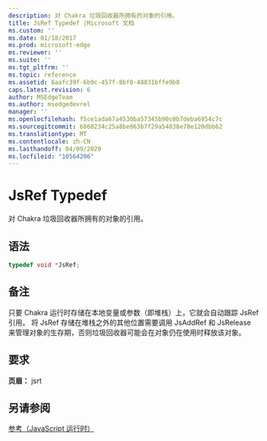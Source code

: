 ```yaml
---
description: 对 Chakra 垃圾回收器所拥有的对象的引用。
title: JsRef Typedef |Microsoft 文档
ms.custom: ''
ms.date: 01/18/2017
ms.prod: microsoft-edge
ms.reviewer: ''
ms.suite: ''
ms.tgt_pltfrm: ''
ms.topic: reference
ms.assetid: 6aafc39f-6b9c-457f-8bf0-48831bffe9b8
caps.latest.revision: 6
author: MSEdgeTeam
ms.author: msedgedevrel
manager: ''
ms.openlocfilehash: f5ce1ada67a4530ba57345b90c0b7deba6954c7c
ms.sourcegitcommit: 6860234c25a8be863b7f29a54838e78e120dbb62
ms.translationtype: MT
ms.contentlocale: zh-CN
ms.lasthandoff: 04/09/2020
ms.locfileid: "10564206"
---
```

# JsRef Typedef
对 Chakra 垃圾回收器所拥有的对象的引用。  
  
## 语法  
  
```cpp  
typedef void *JsRef;  
```  
  
## 备注  
 只要 Chakra 运行时存储在本地变量或参数（即堆栈）上，它就会自动跟踪 JsRef 引用。 将 JsRef 存储在堆栈之外的其他位置需要调用 JsAddRef 和 JsRelease 来管理对象的生存期，否则垃圾回收器可能会在对象仍在使用时释放该对象。  
  
## 要求  
 **页眉：** jsrt  
  
## 另请参阅  
 [参考（JavaScript 运行时）](../chakra-hosting/reference-javascript-runtime.md)